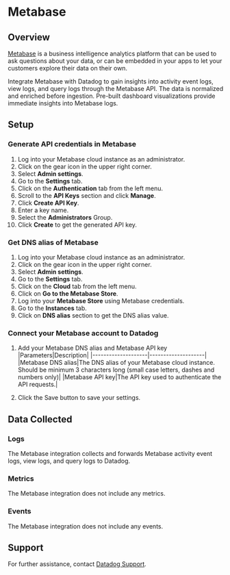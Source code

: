 # Metabase

## Overview

[Metabase][1] is a business intelligence analytics platform that can be used to ask questions about your data, or can be embedded in your apps to let your customers explore their data on their own.

Integrate Metabase with Datadog to gain insights into activity event logs, view logs, and query logs through the Metabase API. The data is normalized and enriched before ingestion. Pre-built dashboard visualizations provide immediate insights into Metabase logs.

## Setup

### Generate API credentials in Metabase

1. Log into your Metabase cloud instance as an administrator.
2. Click on the gear icon in the upper right corner.
3. Select **Admin settings**.
4. Go to the **Settings** tab.
5. Click on the **Authentication** tab from the left menu.
6. Scroll to the **API Keys** section and click **Manage**.
7. Click **Create API Key**.
8. Enter a key name.
9. Select the **Administrators** Group.
10. Click **Create** to get the generated API key.

### Get DNS alias of Metabase

1. Log into your Metabase cloud instance as an administrator.
2. Click on the gear icon in the upper right corner.
3. Select **Admin settings**.
4. Go to the **Settings** tab.
5. Click on the **Cloud** tab from the left menu.
6. Click on **Go to the Metabase Store**.
7. Log into your **Metabase Store** using Metabase credentials.
8. Go to the **Instances** tab.
9. Click on **DNS alias** section to get the DNS alias value.

### Connect your Metabase account to Datadog

1. Add your Metabase DNS alias and Metabase API key    
    |Parameters|Description|
    |--------------------|--------------------|
    |Metabase DNS alias|The DNS alias of your Metabase cloud instance. Should be minimum 3 characters long (small case letters, dashes and numbers only)|
    |Metabase API key|The API key used to authenticate the API requests.|

2. Click the Save button to save your settings.


## Data Collected

### Logs

The Metabase integration collects and forwards Metabase activity event logs, view logs, and query logs to Datadog.

### Metrics

The Metabase integration does not include any metrics.

### Events

The Metabase integration does not include any events.

## Support

For further assistance, contact [Datadog Support][2].

[1]: https://www.metabase.com/cloud/
[2]: https://docs.datadoghq.com/help/
